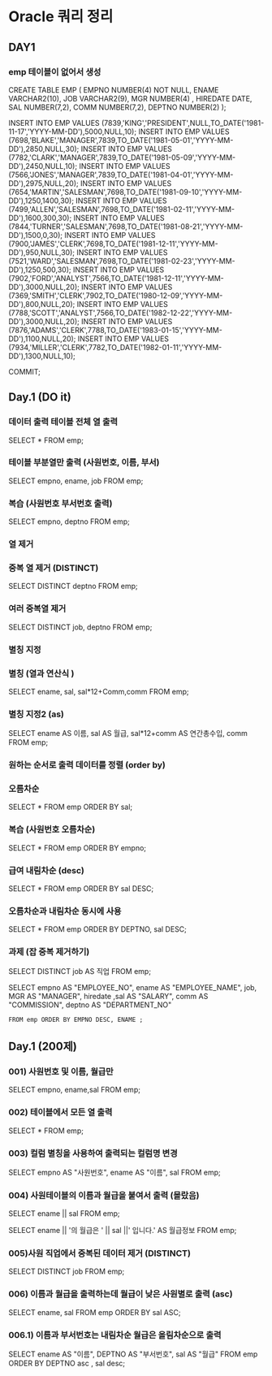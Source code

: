 # Oracle 쿼리 정리

## DAY1

### emp 테이블이 없어서 생성 
CREATE TABLE EMP (
 EMPNO               NUMBER(4) NOT NULL,
 ENAME               VARCHAR2(10),
 JOB                 VARCHAR2(9),
 MGR                 NUMBER(4) ,
 HIREDATE            DATE,
 SAL                 NUMBER(7,2),
 COMM                NUMBER(7,2),
 DEPTNO              NUMBER(2) 
 );
 
INSERT INTO EMP VALUES (7839,'KING','PRESIDENT',NULL,TO_DATE('1981-11-17','YYYY-MM-DD'),5000,NULL,10);
INSERT INTO EMP VALUES (7698,'BLAKE','MANAGER',7839,TO_DATE('1981-05-01','YYYY-MM-DD'),2850,NULL,30);
INSERT INTO EMP VALUES (7782,'CLARK','MANAGER',7839,TO_DATE('1981-05-09','YYYY-MM-DD'),2450,NULL,10);
INSERT INTO EMP VALUES (7566,'JONES','MANAGER',7839,TO_DATE('1981-04-01','YYYY-MM-DD'),2975,NULL,20);
INSERT INTO EMP VALUES (7654,'MARTIN','SALESMAN',7698,TO_DATE('1981-09-10','YYYY-MM-DD'),1250,1400,30);
INSERT INTO EMP VALUES (7499,'ALLEN','SALESMAN',7698,TO_DATE('1981-02-11','YYYY-MM-DD'),1600,300,30);
INSERT INTO EMP VALUES (7844,'TURNER','SALESMAN',7698,TO_DATE('1981-08-21','YYYY-MM-DD'),1500,0,30);
INSERT INTO EMP VALUES (7900,'JAMES','CLERK',7698,TO_DATE('1981-12-11','YYYY-MM-DD'),950,NULL,30);
INSERT INTO EMP VALUES (7521,'WARD','SALESMAN',7698,TO_DATE('1981-02-23','YYYY-MM-DD'),1250,500,30);
INSERT INTO EMP VALUES (7902,'FORD','ANALYST',7566,TO_DATE('1981-12-11','YYYY-MM-DD'),3000,NULL,20);
INSERT INTO EMP VALUES (7369,'SMITH','CLERK',7902,TO_DATE('1980-12-09','YYYY-MM-DD'),800,NULL,20);
INSERT INTO EMP VALUES (7788,'SCOTT','ANALYST',7566,TO_DATE('1982-12-22','YYYY-MM-DD'),3000,NULL,20);
INSERT INTO EMP VALUES (7876,'ADAMS','CLERK',7788,TO_DATE('1983-01-15','YYYY-MM-DD'),1100,NULL,20);
INSERT INTO EMP VALUES (7934,'MILLER','CLERK',7782,TO_DATE('1982-01-11','YYYY-MM-DD'),1300,NULL,10);

COMMIT;

## Day.1 (DO it)

### 데이터 출력  테이블 전체 열 출력 
SELECT * FROM emp;

### 테이블 부분열만 출력 (사원번호, 이름, 부서)
SELECT empno, ename, job FROM emp;

### 복습 (사원번호 부서번호 출력)
SELECT empno, deptno FROM emp; 

### 열 제거
### 중복 열 제거 (DISTINCT)
SELECT  DISTINCT deptno FROM emp; 

### 여러 중복열 제거
SELECT DISTINCT job, deptno FROM emp;

### 별칭 지정
### 별칭 (열과 연산식 )
SELECT ename, sal, sal*12+Comm,comm FROM emp;

### 별칭 지정2 (as)
SELECT ename AS 이름, sal AS 월급, sal*12+comm AS 연간총수입, comm FROM emp; 

### 원하는 순서로 출력 데이터를 정렬 (order by)
### 오름차순
SELECT * FROM emp ORDER BY sal;

### 복습 (사원번호 오름차순)
 SELECT * FROM emp ORDER BY empno;
 
### 급여 내림차순 (desc)
SELECT * FROM emp ORDER BY sal DESC; 

### 오름차순과 내림차순 동시에 사용
SELECT * 
	FROM emp 
ORDER BY DEPTNO, sal DESC;

### 과제 (잡 중복 제거하기)
SELECT DISTINCT  job AS 직업 FROM emp; 

SELECT empno AS "EMPLOYEE_NO", ename AS "EMPLOYEE_NAME", job, MGR  AS "MANAGER", hiredate ,sal AS "SALARY", comm AS "COMMISSION", deptno AS "DEPARTMENT_NO" 

	FROM emp ORDER BY EMPNO DESC, ENAME ;
	

## Day.1 (200제)

### 001) 사원번호 및 이름, 월급만 
SELECT empno, ename,sal FROM emp; 

### 002) 테이블에서 모든 열 출력
SELECT * FROM emp;

### 003) 컬럼 별칭을 사용하여 출력되는 컬럼명 변경
SELECT empno AS "사원번호", ename AS "이름", sal FROM emp;

### 004) 사원테이블의 이름과 월급을 붙여서 출력 (몰랐음)
SELECT ename || sal FROM emp;

SELECT ename || '의 월급은 ' || sal ||' 입니다.' AS  월급정보  FROM emp;

### 005)사원 직업에서 중복된 데이터 제거 (DISTINCT)
SELECT DISTINCT job FROM emp; 

### 006) 이름과 월급을 출력하는데 월급이 낮은 사원별로 출력 (asc)
SELECT ename, sal FROM emp ORDER BY sal ASC;

### 006.1) 이름과 부서번호는 내림차순 월급은 올림차순으로 출력
SELECT ename AS "이름", DEPTNO  AS "부서번호", sal AS "월급" 
	FROM emp 
ORDER BY DEPTNO asc , sal desc; 


